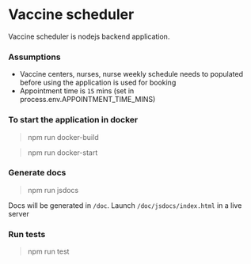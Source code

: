 # Vaccine scheduler

Vaccine scheduler is nodejs backend application.

### Assumptions

- Vaccine centers, nurses, nurse weekly schedule needs to populated before using the application is used for booking
- Appointment time is `15` mins (set in process.env.APPOINTMENT_TIME_MINS)

### To start the application in docker

> npm run docker-build

> npm run docker-start

### Generate docs

> npm run jsdocs

Docs will be generated in `/doc`. Launch `/doc/jsdocs/index.html` in a live server

### Run tests

> npm run test
